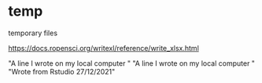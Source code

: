 # temp
temporary files


https://docs.ropensci.org/writexl/reference/write_xlsx.html


"A line I wrote on my local computer  " 
"A line I wrote on my local computer  " 
"Wrote from Rstudio 27/12/2021"
